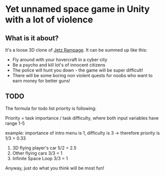 # Yet unnamed space game in Unity with a lot of violence

## What is it about?

It's a loose 3D clone of [Jetz Rampage](https://www.youtube.com/watch?v=b9mFjAjjryk). It can be summed up like this:
* Fly around with your hovercraft in a cyber city
* Be a psycho and kill lot's of innocent citizens
* The police will hunt you down - the game will be super difficult!
* There will be some boring non violent quests for noobs who want to earn money for better guns!

## TODO

The formula for todo list priority is following:

Priority = task importance / task difficulty, where both input variables have range 1-5

example: importance of intro menu is 1, difficulty is 3 -> therefore priority is 1/3 = 0.33

1. 3D flying player's car 5/2 = 2.5
1. Other flying cars 3/3 = 1
1. Infinite Space Loop 3/3 = 1

Anyway, just do what you think will be most fun!
